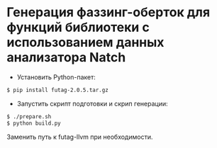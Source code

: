 # Генерация фаззинг-оберток для функций библиотеки с использованием данных анализатора Natch

- Установить Python-пакет:
```bash
$ pip install futag-2.0.5.tar.gz
```
- Запустить скрипт подготовки и скрип генерации:
```bash
$ ./prepare.sh
$ python build.py
```
Заменить путь к futag-llvm при необходимости.